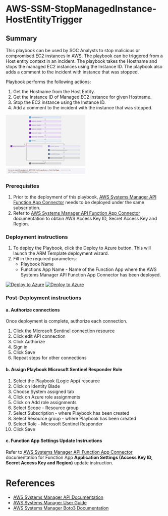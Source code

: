 # AWS-SSM-StopManagedInstance-HostEntityTrigger

## Summary
This playbook can be used by SOC Analysts to stop malicious or compromised EC2 instances in AWS. The playbook can be triggered from a Host entity context in an incident. The playbook takes the Hostname and stops the managed EC2 instances using the Instance ID. The playbook also adds a comment to the incident with instance that was stopped.

Playbook performs the following actions:

1. Get the Hostname from the Host Entity.
2. Get the Instance ID of Managed EC2 instance for given Hostname.
3. Stop the EC2 instance using the Instance ID.
4. Add a comment to the incident with the instance that was stopped.

<img src="./images/AWS-SSM-StopManagedInstance-HostEntityTrigger_light.jpg" width="50%"/><br>
<img src="./images/AWS-SSM-StopManagedInstance-HostEntityTrigger_IncidentComment.jpg" width="50%"/><br>

### Prerequisites

1. Prior to the deployment of this playbook, [AWS Systems Manager API Function App Connector](../../CustomConnector/AWS_SSM_FunctionAppConnector/) needs to be deployed under the same subscription.
2. Refer to [AWS Systems Manager API Function App Connector](../../CustomConnector/AWS_SSM_FunctionAppConnector/readme.md) documentation to obtain AWS Access Key ID, Secret Access Key and Region. 

### Deployment instructions

1. To deploy the Playbook, click the Deploy to Azure button. This will launch the ARM Template deployment wizard.
2. Fill in the required parameters:
    * Playbook Name
    * Functions App Name - Name of the Function App where the AWS Systems Manager API Function App Connector has been deployed.

[![Deploy to Azure](https://aka.ms/deploytoazurebutton)](https://portal.azure.com/#create/Microsoft.Template/uri/https%3A%2F%2Fraw.githubusercontent.com%2FAzure%2FAzure-Sentinel%2Fmaster%2FSolutions%2FAWS%2520Systems%2520Manager%2FPlaybooks%2FAWSSystemsManagerPlaybooks%2FAWS-SSM-StopManagedInstance-HostEntityTrigger%2Fazuredeploy.json) [![Deploy to Azure](https://aka.ms/deploytoazuregovbutton)](https://portal.azure.us/#create/Microsoft.Template/uri/https%3A%2F%2Fraw.githubusercontent.com%2FAzure%2FAzure-Sentinel%2Fmaster%2FSolutions%2FAWS%2520Systems%2520Manager%2FPlaybooks%2FAWSSystemsManagerPlaybooks%2FAWS-SSM-StopManagedInstance-HostEntityTrigger%2Fazuredeploy.json)

### Post-Deployment instructions

#### a. Authorize connections

Once deployment is complete, authorize each connection.

1. Click the Microsoft Sentinel connection resource
2. Click edit API connection
3. Click Authorize
4. Sign in
5. Click Save
6. Repeat steps for other connections

#### b. Assign Playbook Microsoft Sentinel Responder Role
1. Select the Playbook (Logic App) resource
2. Click on Identity Blade
3. Choose System assigned tab
4. Click on Azure role assignments
5. Click on Add role assignments
6. Select Scope - Resource group
7. Select Subscription - where Playbook has been created
8. Select Resource group - where Playbook has been created
9. Select Role - Microsoft Sentinel Responder
10. Click Save

#### c. Function App Settings Update Instructions
Refer to [AWS Systems Manager API Function App Connector](../../CustomConnector/AWS_SSM_FunctionAppConnector/readme.md) documentation for Function App **Application Settings (Access Key ID, Secret Access Key and Region)** update instruction.

#  References
- [AWS Systems Manager API Documentation](https://docs.aws.amazon.com/systems-manager/latest/APIReference/API_DeleteDocument.html)
- [AWS Systems Manager User Guide](https://docs.aws.amazon.com/systems-manager/latest/userguide/what-is-systems-manager.html)
- [AWS Systems Manager Boto3 Documentation](https://boto3.amazonaws.com/v1/documentation/api/latest/reference/services/ssm.html)